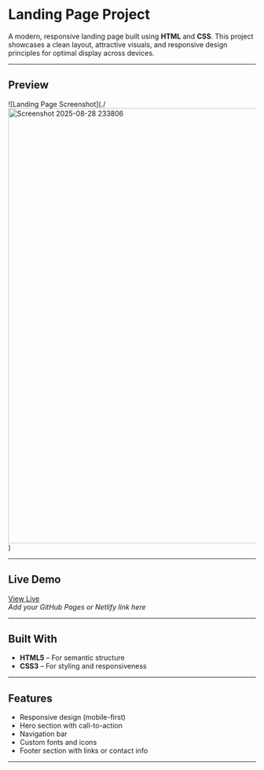 # Landing Page Project

A modern, responsive landing page built using **HTML** and **CSS**. This project showcases a clean layout, attractive visuals, and responsive design principles for optimal display across devices.

---

## Preview

![Landing Page Screenshot](./<img width="1879" height="885" alt="Screenshot 2025-08-28 233806" src="https://github.com/user-attachments/assets/688ccfa4-330b-47a2-9176-97dc69f30b83" />
)  

---

## Live Demo

[View Live](https://athulyaanith.github.io/HTML-CSS/)  
*Add your GitHub Pages or Netlify link here*

---

## Built With

- **HTML5** – For semantic structure
- **CSS3** – For styling and responsiveness

---

## Features

-  Responsive design (mobile-first)
-  Hero section with call-to-action
-  Navigation bar
-  Custom fonts and icons
-  Footer section with links or contact info

---
